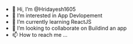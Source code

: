 - 👋 Hi, I’m @Hridayesh1605
- 👀 I’m interested in App Devlopement
- 🌱 I’m currently learning ReactJS
- 💞️ I’m looking to collaborate on Buildind an app
- 📫 How to reach me ...

<!---
Hridayesh1605/Hridayesh1605 is a ✨ special ✨ repository because its `README.md` (this file) appears on your GitHub profile.
You can click the Preview link to take a look at your changes.
--->
